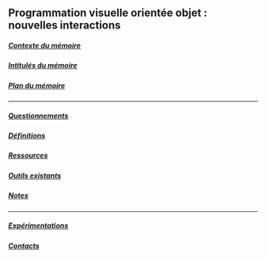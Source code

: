 ## Programmation visuelle orientée objet : nouvelles interactions

##### [Contexte du mémoire](ContexteMemoire.md)
##### [Intitulés du mémoire](Intitules.md)
##### [Plan du mémoire](Plan.md)

***

##### [Questionnements](Questionnements.md)
##### [Définitions](Definitions.md)
##### [Ressources](Ressources.md)
##### [Outils existants](Outils.md)
##### [Notes](Notes.md)

***

##### [Expérimentations](Experimentations.md)
##### [Contacts](Contacts.md)